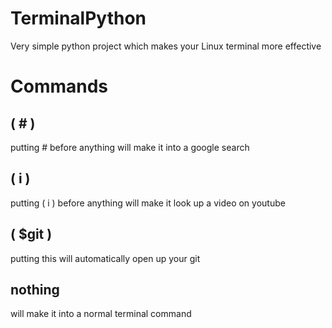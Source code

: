 # TerminalPython
Very simple python project which makes your Linux terminal more effective


# Commands

## ( # )
putting # before anything will make it into a google search

## ( i )
putting ( i ) before anything will make it look up a video on youtube

## ( $git )
putting this will automatically open up your git

## nothing
will make it into a normal terminal command
